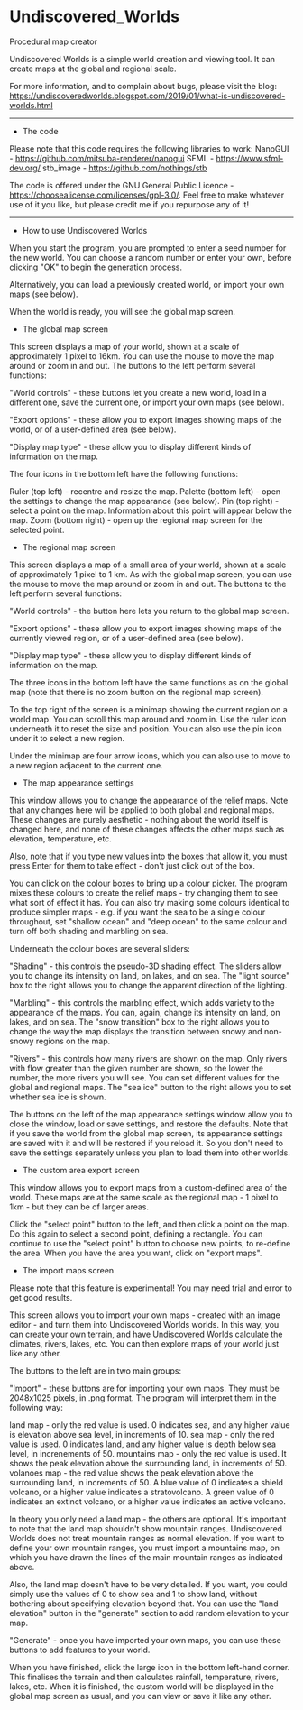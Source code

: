 # Undiscovered_Worlds
Procedural map creator

Undiscovered Worlds is a simple world creation and viewing tool. It can create maps at the global and regional scale.

For more information, and to complain about bugs, please visit the blog: https://undiscoveredworlds.blogspot.com/2019/01/what-is-undiscovered-worlds.html

----

* The code

Please note that this code requires the following libraries to work:
NanoGUI - https://github.com/mitsuba-renderer/nanogui
SFML - https://www.sfml-dev.org/
stb_image - https://github.com/nothings/stb

The code is offered under the GNU General Public Licence - https://choosealicense.com/licenses/gpl-3.0/. Feel free to make whatever use of it you like, but please credit me if you repurpose any of it!

----

* How to use Undiscovered Worlds

When you start the program, you are prompted to enter a seed number for the new world. You can choose a random number or enter your own, before clicking "OK" to begin the generation process.

Alternatively, you can load a previously created world, or import your own maps (see below).

When the world is ready, you will see the global map screen.

* The global map screen

This screen displays a map of your world, shown at a scale of approximately 1 pixel to 16km. You can use the mouse to move the map around or zoom in and out. The buttons to the left perform several functions:

"World controls" - these buttons let you create a new world, load in a different one, save the current one, or import your own maps (see below).

"Export options" - these allow you to export images showing maps of the world, or of a user-defined area (see below).

"Display map type" - these allow you to display different kinds of information on the map.

The four icons in the bottom left have the following functions:

Ruler (top left) - recentre and resize the map.
Palette (bottom left) - open the settings to change the map appearance (see below).
Pin (top right) - select a point on the map. Information about this point will appear below the map.
Zoom (bottom right) - open up the regional map screen for the selected point.

* The regional map screen

This screen displays a map of a small area of your world, shown at a scale of approximately 1 pixel to 1 km. As with the global map screen, you can use the mouse to move the map around or zoom in and out. The buttons to the left perform several functions:

"World controls" - the button here lets you return to the global map screen.

"Export options" - these allow you to export images showing maps of the currently viewed region, or of a user-defined area (see below).

"Display map type" - these allow you to display different kinds of information on the map.

The three icons in the bottom left have the same functions as on the global map (note that there is no zoom button on the regional map screen).

To the top right of the screen is a minimap showing the current region on a world map. You can scroll this map around and zoom in. Use the ruler icon underneath it to reset the size and position. You can also use the pin icon under it to select a new region.

Under the minimap are four arrow icons, which you can also use to move to a new region adjacent to the current one.

* The map appearance settings

This window allows you to change the appearance of the relief maps. Note that any changes here will be applied to both global and regional maps. These changes are purely aesthetic - nothing about the world itself is changed here, and none of these changes affects the other maps such as elevation, temperature, etc.

Also, note that if you type new values into the boxes that allow it, you must press Enter for them to take effect - don't just click out of the box.

You can click on the colour boxes to bring up a colour picker. The program mixes these colours to create the relief maps - try changing them to see what sort of effect it has. You can also try making some colours identical to produce simpler maps - e.g. if you want the sea to be a single colour throughout, set "shallow ocean" and "deep ocean" to the same colour and turn off both shading and marbling on sea.

Underneath the colour boxes are several sliders:

"Shading" - this controls the pseudo-3D shading effect. The sliders allow you to change its intensity on land, on lakes, and on sea. The "light source" box to the right allows you to change the apparent direction of the lighting.

"Marbling" - this controls the marbling effect, which adds variety to the appearance of the maps. You can, again, change its intensity on land, on lakes, and on sea. The "snow transition" box to the right allows you to change the way the map displays the transition between snowy and non-snowy regions on the map.

"Rivers" - this controls how many rivers are shown on the map. Only rivers with flow greater than the given number are shown, so the lower the number, the more rivers you will see. You can set different values for the global and regional maps. The "sea ice" button to the right allows you to set whether sea ice is shown.

The buttons on the left of the map appearance settings window allow you to close the window, load or save settings, and restore the defaults. Note that if you save the world from the global map screen, its appearance settings are saved with it and will be restored if you reload it. So you don't need to save the settings separately unless you plan to load them into other worlds.

* The custom area export screen

This window allows you to export maps from a custom-defined area of the world. These maps are at the same scale as the regional map - 1 pixel to 1km - but they can be of larger areas.

Click the "select point" button to the left, and then click a point on the map. Do this again to select a second point, defining a rectangle. You can continue to use the "select point" button to choose new points, to re-define the area. When you have the area you want, click on "export maps".

* The import maps screen

Please note that this feature is experimental! You may need trial and error to get good results.

This screen allows you to import your own maps - created with an image editor - and turn them into Undiscovered Worlds worlds. In this way, you can create your own terrain, and have Undiscovered Worlds calculate the climates, rivers, lakes, etc. You can then explore maps of your world just like any other.

The buttons to the left are in two main groups:

"Import" - these buttons are for importing your own maps. They must be 2048x1025 pixels, in .png format. The program will interpret them in the following way:

land map - only the red value is used. 0 indicates sea, and any higher value is elevation above sea level, in increments of 10.
sea map - only the red value is used. 0 indicates land, and any higher value is depth below sea level, in increnements of 50.
mountains map - only the red value is used. It shows the peak elevation above the surrounding land, in increments of 50.
volanoes map - the red value shows the peak elevation above the surrounding land, in increments of 50. A blue value of 0 indicates a shield volcano, or a higher value indicates a stratovolcano. A green value of 0 indicates an extinct volcano, or a higher value indicates an active volcano.

In theory you only need a land map - the others are optional. It's important to note that the land map shouldn't show mountain ranges. Undiscovered Worlds does not treat mountain ranges as normal elevation. If you want to define your own mountain ranges, you must import a mountains map, on which you have drawn the lines of the main mountain ranges as indicated above.

Also, the land map doesn't have to be very detailed. If you want, you could simply use the values of 0 to show sea and 1 to show land, without bothering about specifying elevation beyond that. You can use the "land elevation" button in the "generate" section to add random elevation to your map.

"Generate" - once you have imported your own maps, you can use these buttons to add features to your world.

When you have finished, click the large icon in the bottom left-hand corner. This finalises the terrain and then calculates rainfall, temperature, rivers, lakes, etc. When it is finished, the custom world will be displayed in the global map screen as usual, and you can view or save it like any other.
